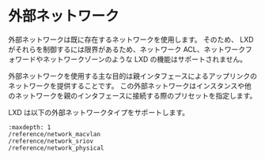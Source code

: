 # 外部ネットワーク

<!-- Include start external intro -->
外部ネットワークは既に存在するネットワークを使用します。
そのため、 LXD がそれらを制御するには限界があるため、ネットワーク ACL、ネットワークフォワードやネットワークゾーンのような LXD の機能はサポートされません。

外部ネットワークを使用する主な目的は親インタフェースによるアップリンクのネットワークを提供することです。
この外部ネットワークはインスタンスや他のネットワークを親のインタフェースに接続する際のプリセットを指定します。

LXD は以下の外部ネットワークタイプをサポートします。
<!-- Include end external intro -->

```{toctree}
:maxdepth: 1
/reference/network_macvlan
/reference/network_sriov
/reference/network_physical
```
